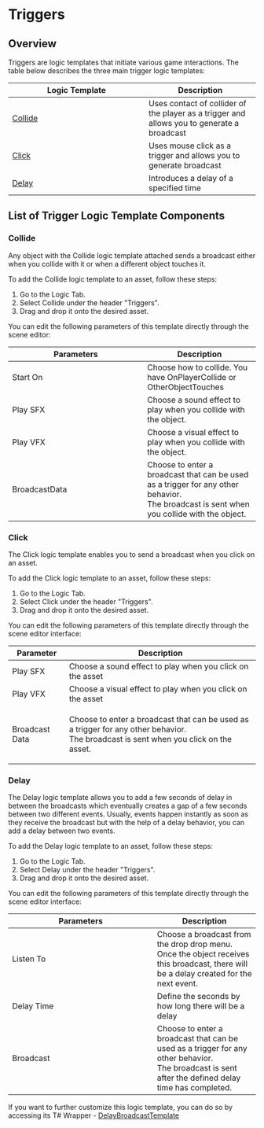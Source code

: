 # Triggers

## Overview

Triggers are logic templates that initiate various game interactions. The table below describes the three main trigger logic templates:

<table><thead><tr><th width="262">Logic Template</th><th>Description</th></tr></thead><tbody><tr><td><a href="triggers.md#collide">Collide</a></td><td>Uses contact of collider of the player as a trigger and allows you to generate a broadcast</td></tr><tr><td><a href="triggers.md#click">Click</a></td><td>Uses mouse click as a trigger and allows you to generate broadcast</td></tr><tr><td><a href="triggers.md#delay">Delay</a></td><td>Introduces a delay of a specified time</td></tr></tbody></table>

## List of Trigger Logic Template Components

### Collide

Any object with the Collide logic template attached sends a broadcast either when you collide with it or when a different object touches it.

To add the Collide logic template to an asset, follow these steps:

1. Go to the Logic Tab.
2. Select Collide under the header "Triggers".
3. Drag and drop it onto the desired asset.

You can edit the following parameters of this template directly through the scene editor:

<table><thead><tr><th width="259">Parameters</th><th>Description</th></tr></thead><tbody><tr><td>Start On</td><td>Choose how to collide. You have OnPlayerCollide or OtherObjectTouches</td></tr><tr><td>Play SFX</td><td>Choose a sound effect to play when you collide with the object.</td></tr><tr><td>Play VFX</td><td>Choose a visual effect to play when you collide with the object.</td></tr><tr><td>BroadcastData</td><td>Choose to enter a broadcast that can be used as a trigger for any other behavior. <br>The broadcast is sent when you collide with the object.</td></tr></tbody></table>

### Click

The Click logic template enables you to send a broadcast when you click on an asset.&#x20;

To add the Click logic template to an asset, follow these steps:

1. Go to the Logic Tab.
2. Select Click under the header "Triggers".
3. Drag and drop it onto the desired asset.

You can edit the following parameters of this template directly through the scene editor interface:

| Parameter      | Description                                                                                                                                     |
| -------------- | ----------------------------------------------------------------------------------------------------------------------------------------------- |
| Play SFX       | Choose a sound effect to play when you click on the asset                                                                                       |
| Play  VFX      | Choose a visual effect to play when you click on the asset                                                                                      |
| Broadcast Data | <p>Choose to enter a broadcast that can be used as a trigger for any other behavior. <br>The broadcast is sent when you click on the asset.</p> |

### Delay

The Delay logic template allows you to add a few seconds of delay in between the broadcasts which eventually creates a gap of a few seconds between two different events. Usually, events happen instantly as soon as they receive the broadcast but with the help of a delay behavior, you can add a delay between two events.

To add the Delay logic template to an asset, follow these steps:

1. Go to the Logic Tab.
2. Select Delay under the header "Triggers".
3. Drag and drop it onto the desired asset.

You can edit the following parameters of this template directly through the scene editor interface:

<table><thead><tr><th width="279">Parameters</th><th>Description</th></tr></thead><tbody><tr><td>Listen To</td><td>Choose a broadcast from the drop drop menu. Once the object receives this broadcast, there will be a delay created for the next event.</td></tr><tr><td>Delay Time</td><td>Define the seconds by how long there will be a delay</td></tr><tr><td>Broadcast</td><td>Choose to enter a broadcast that can be used as a trigger for any other behavior. <br>The broadcast is sent after the defined delay time has completed.</td></tr></tbody></table>

If you want to further customize this logic template, you can do so by accessing its T# Wrapper -  [DelayBroadcastTemplate](../scripting-custom-logic-components/t-logic-template-wrappers.md#delaybroadcasttemplate)
